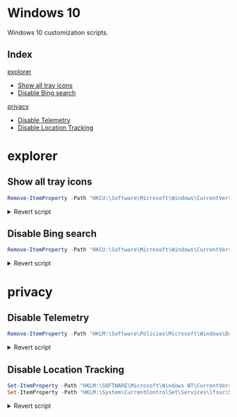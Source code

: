 # Windows 10

Windows 10 customization scripts.

## Index


[explorer](#explorer)
 - [Show all tray icons](#show-all-tray-icons)
 - [Disable Bing search](#disable-bing-search)


[privacy](#privacy)
 - [Disable Telemetry](#disable-telemetry)
 - [Disable Location Tracking](#disable-location-tracking)




# explorer



## Show all tray icons



```powershell
Remove-ItemProperty -Path "HKCU:\Software\Microsoft\Windows\CurrentVersion\Explorer" -Name "EnableAutoTray"
```

<details>
    <summary>Revert script</summary>

    
```powershell
Remove-ItemProperty -Path "HKCU:\Software\Microsoft\Windows\CurrentVersion\Explorer" -Name "EnableAutoTray"
```
    
</details>  


## Disable Bing search



```powershell
Remove-ItemProperty -Path "HKCU:\Software\Microsoft\Windows\CurrentVersion\Search" -Name "BingSearchEnabled"
```

<details>
    <summary>Revert script</summary>

    
```powershell
Remove-ItemProperty -Path "HKCU:\Software\Microsoft\Windows\CurrentVersion\Search" -Name "BingSearchEnabled"
```
    
</details>  




# privacy



## Disable Telemetry



```powershell
Remove-ItemProperty -Path "HKLM:\Software\Policies\Microsoft\Windows\DataCollection" -Name "AllowTelemetry"
```

<details>
    <summary>Revert script</summary>

    
```powershell
Remove-ItemProperty -Path "HKLM:\Software\Policies\Microsoft\Windows\DataCollection" -Name "AllowTelemetry"
```
    
</details>  


## Disable Location Tracking



```powershell
Set-ItemProperty -Path "HKLM:\SOFTWARE\Microsoft\Windows NT\CurrentVersion\Sensor\Overrides\{BFA794E4-F964-4FDB-90F6-51056BFE4B44}" -Name "SensorPermissionState" -Type DWord -Value 1
Set-ItemProperty -Path "HKLM:\System\CurrentControlSet\Services\lfsvc\Service\Configuration" -Name "Status" -Type DWord -Value 1

```

<details>
    <summary>Revert script</summary>

    
```powershell
Set-ItemProperty -Path "HKLM:\SOFTWARE\Microsoft\Windows NT\CurrentVersion\Sensor\Overrides\{BFA794E4-F964-4FDB-90F6-51056BFE4B44}" -Name "SensorPermissionState" -Type DWord -Value 1
Set-ItemProperty -Path "HKLM:\System\CurrentControlSet\Services\lfsvc\Service\Configuration" -Name "Status" -Type DWord -Value 1

```
    
</details>  




